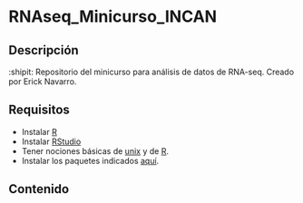 # RNAseq_Minicurso_INCAN

## Descripción
:shipit:
Repositorio del minicurso para análisis de datos de RNA-seq. 
Creado por Erick Navarro.

## Requisitos
- Instalar [R](https://cran.itam.mx)
- Instalar [RStudio](https://rstudio.com/products/rstudio/download/)
- Tener nociones básicas de [unix](https://github.com/griffithlab/rnaseq_tutorial/wiki/Unix-Bootcamp) y de [R](https://learn.datacamp.com/courses/free-introduction-to-r).
- Instalar los paquetes indicados [aquí](https://github.com/ErickNavarroD/RNAseq_Minicurso_INCAN/blob/main/Paquetes.R).

## Contenido
